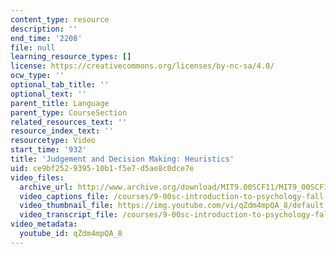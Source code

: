 ```yaml
---
content_type: resource
description: ''
end_time: '2208'
file: null
learning_resource_types: []
license: https://creativecommons.org/licenses/by-nc-sa/4.0/
ocw_type: ''
optional_tab_title: ''
optional_text: ''
parent_title: Language
parent_type: CourseSection
related_resources_text: ''
resource_index_text: ''
resourcetype: Video
start_time: '932'
title: 'Judgement and Decision Making: Heuristics'
uid: ce9bf252-9395-10b1-f5e7-d5ae8c0dce7e
video_files:
  archive_url: http://www.archive.org/download/MIT9.00SCF11/MIT9_00SCF11_lec13_300k.mp4
  video_captions_file: /courses/9-00sc-introduction-to-psychology-fall-2011/6ad264ea248c5a93830442680d2d0494_qZdm4mpQA_8.vtt
  video_thumbnail_file: https://img.youtube.com/vi/qZdm4mpQA_8/default.jpg
  video_transcript_file: /courses/9-00sc-introduction-to-psychology-fall-2011/dc39257023461bc50e10297acefae6b2_qZdm4mpQA_8.pdf
video_metadata:
  youtube_id: qZdm4mpQA_8
---
```

